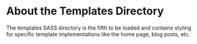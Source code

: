 # About the Templates Directory
The templates SASS directory is the fifth to be loaded and contains styling for specific template implementations like the home page, blog posts, etc.